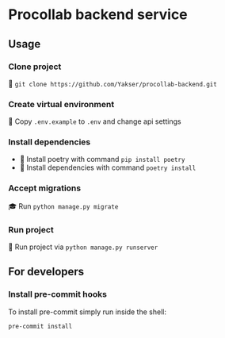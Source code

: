 # Procollab backend service

## Usage

### Clone project

📌 `git clone https://github.com/Yakser/procollab-backend.git`

### Create virtual environment

🔑 Copy `.env.example` to `.env` and change api settings

### Install dependencies

* 🐍 Install poetry with command `pip install poetry`
* 📎 Install dependencies with command `poetry install`

### Accept migrations

🎓 Run  `python manage.py migrate`

### Run project

🚀 Run project via `python manage.py runserver`

## For developers

### Install pre-commit hooks

To install pre-commit simply run inside the shell:

```bash
pre-commit install
```
